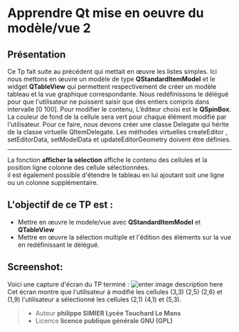 ﻿Apprendre Qt   mise en oeuvre du modèle/vue 2
================
Présentation
----
Ce Tp fait suite au précédent qui mettait en œuvre les listes simples. 
Ici nous mettons en  œuvre un modèle de type **QStandardItemModel** et le widget **QTableView** qui permettent respectivement de créer un modèle tableau et la vue graphique correspondante.
Nous redéfinissons le délégué pour que l'utilisateur ne puissent saisir que des entiers compris dans intervalle [0 100].   Pour modifier le contenu,  L’éditeur choisi est le **QSpinBox**.   La couleur de fond de la cellule sera vert pour chaque élément modifié par l'utilisateur. Pour ce faire, nous devons créer une classe  Delegate qui hérite de la classe virtuelle QItemDelegate.  Les méthodes virtuelles createEditor , setEditorData, setModelData et updateEditorGeometry doivent être définies.

----------

La fonction **afficher la sélection** affiche le contenu des cellules et la position ligne colonne des cellule sélectionnées.  
il est également possible d'étendre le tableau en lui ajoutant soit une ligne ou un colonne supplémentaire.
 
L'objectif de ce TP est :
---
 - Mettre en œuvre le modele/vue avec **QStandardItemModel** et **QTableView**
 - Mettre en œuvre la sélection multiple et l'édition des éléments sur la vue en redéfinissant le délégué. 
 
Screenshot:
----
Voici une capture d'écran du TP terminé :
![enter image description here](https://lh3.googleusercontent.com/-IiO4ZuYtysk/WfyBgCq6StI/AAAAAAAANFE/cqKEBqnu7Ks82OZym1QhlAO0IC017dJJgCLcBGAs/s0/Capture1.PNG "Capture1.PNG")
Cet écran montre que l'utilisateur à modifié les cellules (3,3) (2,5) (2,6) et (1,9)
l'utilisateur a sélectionné les cellules (2,1) (4,1) et (5,3).
> - Auteur  **philippe SIMIER Lycée Touchard Le Mans**
> - Licence  **licence publique générale GNU (GPL)**